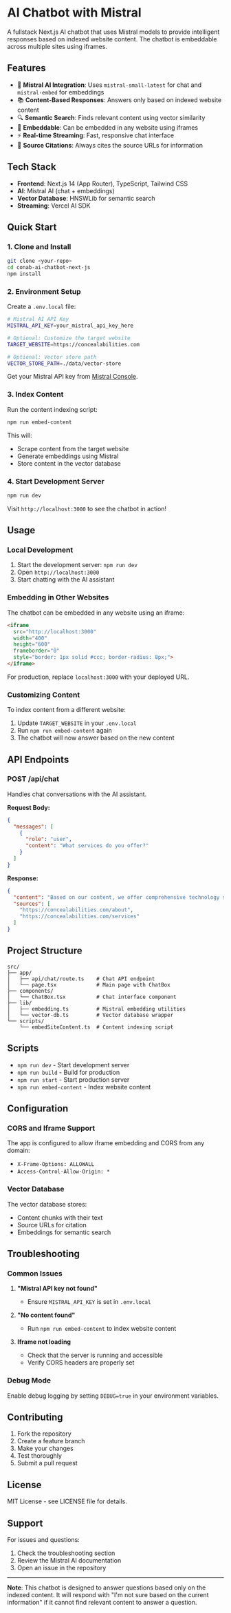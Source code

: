 # AI Chatbot with Mistral

A fullstack Next.js AI chatbot that uses Mistral models to provide intelligent responses based on indexed website content. The chatbot is embeddable across multiple sites using iframes.

## Features

- 🤖 **Mistral AI Integration**: Uses `mistral-small-latest` for chat and `mistral-embed` for embeddings
- 📚 **Content-Based Responses**: Answers only based on indexed website content
- 🔍 **Semantic Search**: Finds relevant content using vector similarity
- 📱 **Embeddable**: Can be embedded in any website using iframes
- ⚡ **Real-time Streaming**: Fast, responsive chat interface
- 🎯 **Source Citations**: Always cites the source URLs for information

## Tech Stack

- **Frontend**: Next.js 14 (App Router), TypeScript, Tailwind CSS
- **AI**: Mistral AI (chat + embeddings)
- **Vector Database**: HNSWLib for semantic search
- **Streaming**: Vercel AI SDK

## Quick Start

### 1. Clone and Install

```bash
git clone <your-repo>
cd conab-ai-chatbot-next-js
npm install
```

### 2. Environment Setup

Create a `.env.local` file:

```bash
# Mistral AI API Key
MISTRAL_API_KEY=your_mistral_api_key_here

# Optional: Customize the target website
TARGET_WEBSITE=https://concealabilities.com

# Optional: Vector store path
VECTOR_STORE_PATH=./data/vector-store
```

Get your Mistral API key from [Mistral Console](https://console.mistral.ai/).

### 3. Index Content

Run the content indexing script:

```bash
npm run embed-content
```

This will:
- Scrape content from the target website
- Generate embeddings using Mistral
- Store content in the vector database

### 4. Start Development Server

```bash
npm run dev
```

Visit `http://localhost:3000` to see the chatbot in action!

## Usage

### Local Development

1. Start the development server: `npm run dev`
2. Open `http://localhost:3000`
3. Start chatting with the AI assistant

### Embedding in Other Websites

The chatbot can be embedded in any website using an iframe:

```html
<iframe 
  src="http://localhost:3000" 
  width="400" 
  height="600" 
  frameborder="0"
  style="border: 1px solid #ccc; border-radius: 8px;">
</iframe>
```

For production, replace `localhost:3000` with your deployed URL.

### Customizing Content

To index content from a different website:

1. Update `TARGET_WEBSITE` in your `.env.local`
2. Run `npm run embed-content` again
3. The chatbot will now answer based on the new content

## API Endpoints

### POST /api/chat

Handles chat conversations with the AI assistant.

**Request Body:**
```json
{
  "messages": [
    {
      "role": "user",
      "content": "What services do you offer?"
    }
  ]
}
```

**Response:**
```json
{
  "content": "Based on our content, we offer comprehensive technology solutions and consulting services...",
  "sources": [
    "https://concealabilities.com/about",
    "https://concealabilities.com/services"
  ]
}
```

## Project Structure

```
src/
├── app/
│   ├── api/chat/route.ts    # Chat API endpoint
│   └── page.tsx             # Main page with ChatBox
├── components/
│   └── ChatBox.tsx          # Chat interface component
├── lib/
│   ├── embedding.ts         # Mistral embedding utilities
│   └── vector-db.ts         # Vector database wrapper
└── scripts/
    └── embedSiteContent.ts  # Content indexing script
```

## Scripts

- `npm run dev` - Start development server
- `npm run build` - Build for production
- `npm run start` - Start production server
- `npm run embed-content` - Index website content

## Configuration

### CORS and Iframe Support

The app is configured to allow iframe embedding and CORS from any domain:

- `X-Frame-Options: ALLOWALL`
- `Access-Control-Allow-Origin: *`

### Vector Database

The vector database stores:
- Content chunks with their text
- Source URLs for citation
- Embeddings for semantic search

## Troubleshooting

### Common Issues

1. **"Mistral API key not found"**
   - Ensure `MISTRAL_API_KEY` is set in `.env.local`

2. **"No content found"**
   - Run `npm run embed-content` to index website content

3. **Iframe not loading**
   - Check that the server is running and accessible
   - Verify CORS headers are properly set

### Debug Mode

Enable debug logging by setting `DEBUG=true` in your environment variables.

## Contributing

1. Fork the repository
2. Create a feature branch
3. Make your changes
4. Test thoroughly
5. Submit a pull request

## License

MIT License - see LICENSE file for details.

## Support

For issues and questions:
1. Check the troubleshooting section
2. Review the Mistral AI documentation
3. Open an issue in the repository

---

**Note**: This chatbot is designed to answer questions based only on the indexed content. It will respond with "I'm not sure based on the current information" if it cannot find relevant content to answer a question.
